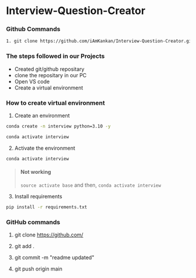 # Interview-Question-Creator

### Github Commands

```bash
1. git clone https://github.com/iAmKankan/Interview-Question-Creator.git
```

### The steps followed in our Projects
* Created git/github repositary
* clone the repositary in our PC
* Open VS code 
* Create a virtual environment

### How to create virtual environment

1. Create an environment
```bash
conda create -n interview python=3.10 -y

conda activate interview
```
2. Activate the environment

```bash
conda activate interview
```
> #### Not working 
> `source activate base` and then,
> `conda activate interview`

3. Install requirements
```bash
pip install -r requirements.txt
```

### GitHub commands
1. git clone https://github.com/

2. git add .

3. git commit -m "readme updated"

4. git push origin main